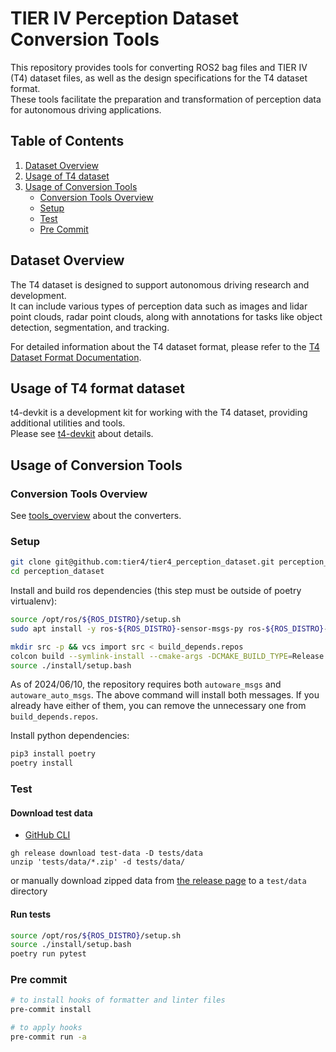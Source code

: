 # TIER IV Perception Dataset Conversion Tools

This repository provides tools for converting ROS2 bag files and TIER IV (T4) dataset files, as well as the design specifications for the T4 dataset format.  
These tools facilitate the preparation and transformation of perception data for autonomous driving applications.

## Table of Contents

1. [Dataset Overview](#dataset-overview)
2. [Usage of T4 dataset](#usage-of-t4-format-dataset)
3. [Usage of Conversion Tools](#usage-of-conversion-tools)
   - [Conversion Tools Overview](#conversion-tools-overview)
   - [Setup](#setup)
   - [Test](#test)
   - [Pre Commit](#pre-commit)

## Dataset Overview

The T4 dataset is designed to support autonomous driving research and development.  
It can include various types of perception data such as images and lidar point clouds, radar point clouds, along with annotations for tasks like object detection, segmentation, and tracking.

For detailed information about the T4 dataset format, please refer to the [T4 Dataset Format Documentation](docs/t4_format_3d_detailed.md).

## Usage of T4 format dataset

t4-devkit is a development kit for working with the T4 dataset, providing additional utilities and tools.  
Please see [t4-devkit](t4-devkit/README.md) about details.

## Usage of Conversion Tools

### Conversion Tools Overview

See [tools_overview](docs/tools_overview.md) about the converters.

### Setup

```bash
git clone git@github.com:tier4/tier4_perception_dataset.git perception_dataset
cd perception_dataset
```

Install and build ros dependencies (this step must be outside of poetry virtualenv):

```bash
source /opt/ros/${ROS_DISTRO}/setup.sh
sudo apt install -y ros-${ROS_DISTRO}-sensor-msgs-py ros-${ROS_DISTRO}-rosbag2-storage-mcap ros-${ROS_DISTRO}-radar-msgs

mkdir src -p && vcs import src < build_depends.repos
colcon build --symlink-install --cmake-args -DCMAKE_BUILD_TYPE=Release --packages-up-to tier4_perception_msgs pandar_msgs
source ./install/setup.bash
```

As of 2024/06/10, the repository requires both `autoware_msgs` and `autoware_auto_msgs`. The above command will install both messages.
If you already have either of them, you can remove the unnecessary one from `build_depends.repos`.

Install python dependencies:

```bash
pip3 install poetry
poetry install
```

### Test

#### Download test data

- [GitHub CLI](https://github.com/cli/cli#installation)

```shell
gh release download test-data -D tests/data
unzip 'tests/data/*.zip' -d tests/data/
```

or manually download zipped data from [the release page](https://github.com/tier4/tier4_perception_dataset/releases/tag/test-data) to a `test/data` directory

#### Run tests

```bash
source /opt/ros/${ROS_DISTRO}/setup.sh
source ./install/setup.bash
poetry run pytest
```

### Pre commit

```bash
# to install hooks of formatter and linter files
pre-commit install

# to apply hooks
pre-commit run -a
```
